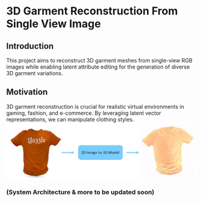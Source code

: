 # 3D Garment Reconstruction From Single View Image 

## Introduction
This project aims to reconstruct 3D garment meshes from single-view RGB images while enabling latent attribute editing for the generation of diverse 3D garment variations.

## Motivation
3D garment reconstruction is crucial for realistic virtual environments in gaming, fashion, and e-commerce. By leveraging latent vector representations, we can manipulate clothing styles.
![2D Image to 3D Garment Mesh](https://github.com/Jatinkalal/3GSIM/blob/main/Image/fILE5.png)


### (System Architecture & more to be updated soon)













